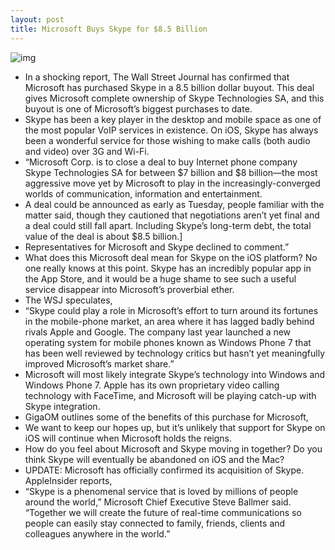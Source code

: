 ```yaml
---
layout: post
title: Microsoft Buys Skype for $8.5 Billion
---
```

![img](http://media.idownloadblog.com/wp-content/uploads/2011/05/Skype-for-iPhone-video-call-e1304996674643.jpeg)
* In a shocking report, The Wall Street Journal has confirmed that Microsoft has purchased Skype in a 8.5 billion dollar buyout. This deal gives Microsoft complete ownership of Skype Technologies SA, and this buyout is one of Microsoft’s biggest purchases to date.
* Skype has been a key player in the desktop and mobile space as one of the most popular VoIP services in existence. On iOS, Skype has always been a wonderful service for those wishing to make calls (both audio and video) over 3G and Wi-Fi.
* “Microsoft Corp. is to close a deal to buy Internet phone company Skype Technologies SA for between $7 billion and $8 billion—the most aggressive move yet by Microsoft to play in the increasingly-converged worlds of communication, information and entertainment.
* A deal could be announced as early as Tuesday, people familiar with the matter said, though they cautioned that negotiations aren’t yet final and a deal could still fall apart. Including Skype’s long-term debt, the total value of the deal is about $8.5 billion.]
* Representatives for Microsoft and Skype declined to comment.”
* What does this Microsoft deal mean for Skype on the iOS platform? No one really knows at this point. Skype has an incredibly popular app in the App Store, and it would be a huge shame to see such a useful service disappear into Microsoft’s proverbial ether.
* The WSJ speculates,
* “Skype could play a role in Microsoft’s effort to turn around its fortunes in the mobile-phone market, an area where it has lagged badly behind rivals Apple and Google. The company last year launched a new operating system for mobile phones known as Windows Phone 7 that has been well reviewed by technology critics but hasn’t yet meaningfully improved Microsoft’s market share.”
* Microsoft will most likely integrate Skype’s technology into Windows and Windows Phone 7. Apple has its own proprietary video calling technology with FaceTime, and Microsoft will be playing catch-up with Skype integration.
* GigaOM outlines some of the benefits of this purchase for Microsoft,
* We want to keep our hopes up, but it’s unlikely that support for Skype on iOS will continue when Microsoft holds the reigns.
* How do you feel about Microsoft and Skype moving in together? Do you think Skype will eventually be abandoned on iOS and the Mac?
* UPDATE: Microsoft has officially confirmed its acquisition of Skype. AppleInsider reports,
* “Skype is a phenomenal service that is loved by millions of people around the world,” Microsoft Chief Executive Steve Ballmer said. “Together we will create the future of real-time communications so people can easily stay connected to family, friends, clients and colleagues anywhere in the world.”

